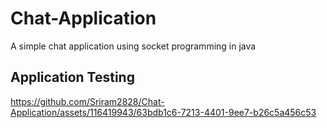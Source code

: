 # Chat-Application
A simple chat application using socket programming in java

## Application Testing
https://github.com/Sriram2828/Chat-Application/assets/116419943/63bdb1c6-7213-4401-9ee7-b26c5a456c53
